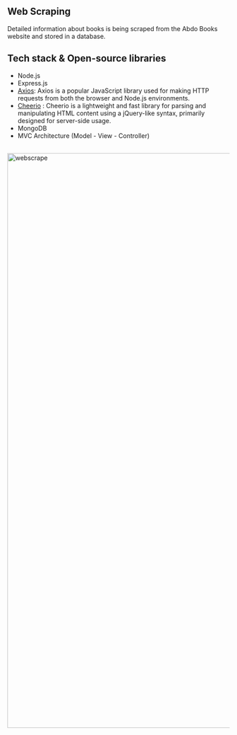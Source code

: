 ## Web Scraping 
 <p> Detailed information about books is being scraped from the Abdo Books website and stored in a database. </p>

## Tech stack & Open-source libraries

- Node.js
- Express.js
- [Axios](https://www.npmjs.com/package/axios): Axios is a popular JavaScript library used for making HTTP requests from both the browser and Node.js environments.
- [Cheerio](https://www.npmjs.com/package/cheerio) : Cheerio is a lightweight and fast library for parsing and manipulating HTML content using a jQuery-like syntax, primarily designed for server-side usage.
- MongoDB
- MVC Architecture (Model - View - Controller)
</br>
<img width="1300" alt="webscrape" src="https://github.com/nurdankaynar/web-scraping/assets/105543080/d2ae256b-ab99-4b2c-a705-19f9a6dad637">
